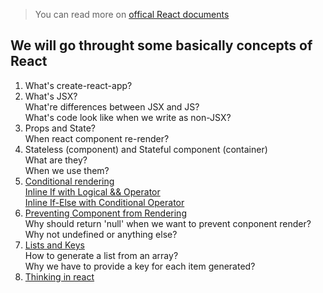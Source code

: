 > You can read more on [offical React documents](https://reactjs.org/docs/getting-started.html)

## We will go throught some basically concepts of React

1. What's create-react-app?
2. What's JSX?  
   What're differences between JSX and JS?  
   What's code look like when we write as non-JSX?
3. Props and State?  
   When react component re-render?
4. Stateless (component) and Stateful component (container)  
   What are they?  
   When we use them?
5. [Conditional rendering](https://reactjs.org/docs/conditional-rendering.html)  
   [Inline If with Logical && Operator](https://reactjs.org/docs/conditional-rendering.html#inline-if-with-logical--operator)  
   [Inline If-Else with Conditional Operator](https://reactjs.org/docs/conditional-rendering.html#inline-if-with-logical--operator)  
6. [Preventing Component from Rendering](https://reactjs.org/docs/conditional-rendering.html#inline-if-with-logical--operator)  
   Why should return 'null' when we want to prevent conponent render? Why not undefined or anything else?
7. [Lists and Keys](https://reactjs.org/docs/lists-and-keys.html)  
   How to generate a list from an array?  
   Why we have to provide a key for each item generated?
8. [Thinking in react](https://reactjs.org/docs/thinking-in-react.html)
